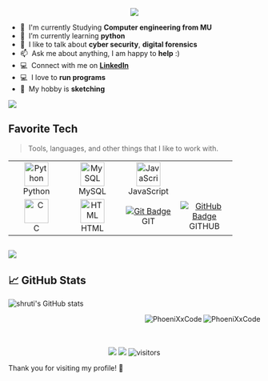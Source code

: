 
  <p align="center">
  <img src="https://readme-typing-svg.herokuapp.com?font=Fira+Code&size=22&duration=2000&pause=1000&color=F70000&center=true&vCenter=true&width=600&height=60&lines=Hello+i+am+Shruti!;Welcome+to+my+GitHub!">
</p>

- :office: &nbsp;I'm currently Studying **Computer engineering from MU**
- :seedling: &nbsp;I’m currently learning **python**
- :speech_balloon: &nbsp;I like to talk about **cyber security**, **digital forensics**
- :mailbox: &nbsp;Ask me about anything, I am happy to **help** :)
- :computer: &nbsp;Connect with me on **[LinkedIn](https://www.linkedin.com/in/shruti-baviskar)**
- :computer: &nbsp;I love to **run programs**
- :art: &nbsp;My hobby is **sketching**

![](https://komarev.com/ghpvc/?username=PhoeniXxCode)

<h2 align="left" id="PhoeniXxCode-tech">Favorite Tech</h2>

> Tools, languages, and other things that I like to work with.

<table align="center">
  <tr>
    <td align="center" width="96">
      <a href="#PhoeniXxCode-tech">
        <img src="https://upload.wikimedia.org/wikipedia/commons/thumb/c/c3/Python-logo-notext.svg/1200px-Python-logo-notext.svg.png" width="48" height="48" alt="Python" />
      </a>
      <br>Python
    </td>
    <td align="center" width="96">
      <a href="#PhoeniXxCode-tech">
        <img src="https://upload.wikimedia.org/wikipedia/commons/thumb/7/7b/MySQL_Dolphin.jpg/640px-MySQL_Dolphin.jpg" width="48" height="48" alt="MySQL" />
      </a>
      <br>MySQL
    </td>
    <td align="center" width="96">
      <a href="#PhoeniXxCode-tech">
        <img src="https://upload.wikimedia.org/wikipedia/commons/thumb/9/99/Unofficial_JavaScript_logo_2.svg/1024px-Unofficial_JavaScript_logo_2.svg.png" width="48" height="48" alt="JavaScript" />
      </a>
      <br>JavaScript
    </td>
  <tr>
    <td align="center" width="96">
      <a href="#PhoeniXxCode-tech">
        <img src="https://upload.wikimedia.org/wikipedia/commons/thumb/1/18/C_Programming_Language.svg/1024px-C_Programming_Language.svg.png" width="48" height="48" alt="C" />
      </a>
      <br>C
    </td>
    <td align="center" width="96">
      <a href="#PhoeniXxCode-tech">
        <img src="https://upload.wikimedia.org/wikipedia/commons/3/38/HTML5_Badge.svg" width="48" height="48" alt="HTML" />
      </a>
      <br>HTML
    </td>
    <td align="center" width="96">
     <a href="#PhoeniXxCode-tech"> 
       <img src="https://img.shields.io/badge/-Git-F05032?style=for-the-badge&logo=git&logoColor=white" alt="Git Badge">
        </a>GIT
        </td>
    <td align="center" width="96">
       <a href="#PhoeniXxCode-tech"> 
         <img src="https://img.shields.io/badge/-GitHub-181717?style=for-the-badge&logo=github&logoColor=white" alt="GitHub Badge">
        </a>GITHUB
       </td>
  </tr>
</table>
<h2><img src="borderseperator.gif"></h2>

## 📈 GitHub Stats

![shruti's GitHub stats](https://github-readme-stats.vercel.app/api?username=PhoeniXxCode&show_icons=true&hide_title=true)
<!--                                                                                                                                                 
![Snake animation](https://github.com/vitorLostadaC/PhoeniXxCode/blob/output/github-contribution-grid-snake.svg)
https://platane.github.io/snk/ -->
<p><img align="right" src="https://github-readme-streak-stats.herokuapp.com/?user=PhoeniXxCode&" alt="PhoeniXxCode" /></p>

<p><img align="right" src="https://github-readme-stats.vercel.app/api/top-langs?username=PhoeniXxCode&show_icons=true&locale=en&layout=compact" alt="PhoeniXxCode" /></p><br><br><br>
<p align="center">
  <a href="#"><img src="https://img.shields.io/badge/Status-Active-brightgreen" /></a>
  <a href="#"><img src="https://img.shields.io/badge/Main%20Language-Python-blue" /></a>
  <img src="https://visitor-badge.laobi.icu/badge?page_id=username.username" alt="visitors"/>
</p>

Thank you for visiting my profile! 🚀
